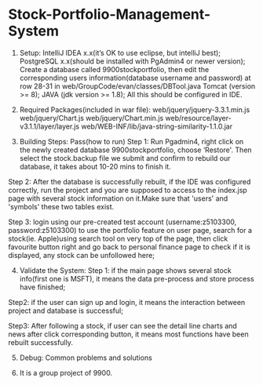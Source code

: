 # Stock-Portfolio-Management-System
1.    Setup:
IntelliJ IDEA x.x(it’s OK to use eclipse, but intelliJ best);
PostgreSQL x.x(should be installed with PgAdmin4 or newer version);
Create a database called 9900stockportfolio, then edit the corresponding users information(database username and password) at row 28-31 in web/GroupCode/evan/classes/DBTool.java
Tomcat (version >= 8);
JAVA (jdk version >= 1.8);
All this should be configured in IDE.
 
2.    Required Packages(included in war file):
web/jquery/jquery-3.3.1.min.js
web/jquery/Chart.js
web/jquery/Chart.min.js
web/resource/layer-v3.1.1/layer/layer.js
web/WEB-INF/lib/java-string-similarity-1.1.0.jar

 
3.    Building Steps:
Pass(how to run)
Step 1: Run Pgadmin4, right click on the newly created database 9900stockportfolio, choose ‘Restore'.
Then select the stock.backup file we submit and confirm to rebuild our database, it takes about 10-20 mins to finish it.

Step 2: After the database is successfully rebuilt, if the IDE was configured correctly, run the project and you are supposed to access to the index.jsp page with several stock information on it.Make sure that 'users' and 'symbols' these two tables exist.

Step 3: login using our pre-created test account (username:z5103300, password:z5103300) to use the portfolio feature on user page, search for a stock(ie. Apple)using search tool on very top of the page, then click favourite button right and go back to personal finance page to check if it is displayed, any stock can be unfollowed here;

4.    Validate the System:
Step 1: if the main page shows several stock info(first one is MSFT), it means the data pre-process and store process have finished;

Step2: if the user can sign up and login, it means the interaction between project and database is successful;

Step3: After following a stock, if user can see the detail line charts and news after click corresponding button, it means most functions have been rebuilt successfully.
 
5.    Debug:
Common problems and solutions

6. It is a group project of 9900.
